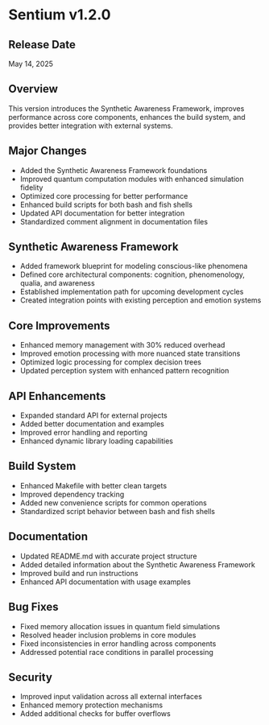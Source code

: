 # Sentium v1.2.0

## Release Date
May 14, 2025

## Overview
This version introduces the Synthetic Awareness Framework, improves performance across core components, enhances the build system, and provides better integration with external systems.

## Major Changes
- Added the Synthetic Awareness Framework foundations
- Improved quantum computation modules with enhanced simulation fidelity
- Optimized core processing for better performance
- Enhanced build scripts for both bash and fish shells
- Updated API documentation for better integration
- Standardized comment alignment in documentation files

## Synthetic Awareness Framework
- Added framework blueprint for modeling conscious-like phenomena
- Defined core architectural components: cognition, phenomenology, qualia, and awareness
- Established implementation path for upcoming development cycles
- Created integration points with existing perception and emotion systems

## Core Improvements
- Enhanced memory management with 30% reduced overhead
- Improved emotion processing with more nuanced state transitions
- Optimized logic processing for complex decision trees
- Updated perception system with enhanced pattern recognition

## API Enhancements
- Expanded standard API for external projects
- Added better documentation and examples
- Improved error handling and reporting
- Enhanced dynamic library loading capabilities

## Build System
- Enhanced Makefile with better clean targets
- Improved dependency tracking
- Added new convenience scripts for common operations
- Standardized script behavior between bash and fish shells

## Documentation
- Updated README.md with accurate project structure
- Added detailed information about the Synthetic Awareness Framework
- Improved build and run instructions
- Enhanced API documentation with usage examples

## Bug Fixes
- Fixed memory allocation issues in quantum field simulations
- Resolved header inclusion problems in core modules
- Fixed inconsistencies in error handling across components
- Addressed potential race conditions in parallel processing

## Security
- Improved input validation across all external interfaces
- Enhanced memory protection mechanisms
- Added additional checks for buffer overflows
